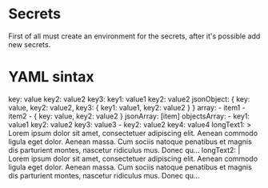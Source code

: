 # Secrets
First of all must create an environment for the secrets, after it's possible add new secrets.
# YAML sintax
key: value
key2: value2
key3:
    key1: value1
    key2: value2
jsonObject: { key: value, key2: value2, key3: { key1: value1, key2: value2 } }
array:
    - item1
    - item2
    - { key: value, key2: value2 }
jsonArray: [item]
objectsArray:
    - key1: value1
      key2: value2
      key3: value3
    - key2: value2
      key4: value4
longText1: >
    Lorem ipsum dolor sit amet, consectetuer adipiscing elit.
    Aenean commodo ligula eget dolor.
    Aenean massa.
    Cum sociis natoque penatibus et magnis dis parturient montes, nascetur ridiculus mus.
    Donec qu...
longText2: |
    Lorem ipsum dolor sit amet, consectetuer adipiscing elit.
    Aenean commodo ligula eget dolor.
    Aenean massa.
    Cum sociis natoque penatibus et magnis dis parturient montes, nascetur ridiculus mus.
    Donec qu...
